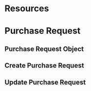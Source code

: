 # Resources

# Purchase Request

## Purchase Request Object

## Create Purchase Request 

## Update Purchase Request 